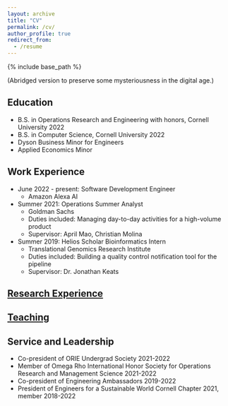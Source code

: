 ```yaml
---
layout: archive
title: "CV"
permalink: /cv/
author_profile: true
redirect_from:
  - /resume
---
```


{% include base_path %}

(Abridged version to preserve some mysteriousness in the digital age.)

## Education
* B.S. in Operations Research and Engineering with honors, Cornell University 2022
* B.S. in Computer Science, Cornell University 2022
* Dyson Business Minor for Engineers
* Applied Economics Minor


## Work Experience
* June 2022 - present: Software Development Engineer
  * Amazon Alexa AI
* Summer 2021: Operations Summer Analyst
  * Goldman Sachs
  * Duties included: Managing day-to-day activities for a high-volume product
  * Supervisor: April Mao, Christian Molina
* Summer 2019: Helios Scholar Bioinformatics Intern
  * Translational Genomics Research Institute
  * Duties included: Building a quality control notification tool for the pipeline
  * Supervisor: Dr. Jonathan Keats

## [Research Experience](https://ydoj.github.io/research/)
  
## [Teaching](https://ydoj.github.io/teaching/)
  
## Service and Leadership
* Co-president of ORIE Undergrad Society 2021-2022
* Member of Omega Rho International Honor Society for Operations Research and Management Science 2021-2022
* Co-president of Engineering Ambassadors 2019-2022
* President of Engineers for a Sustainable World Cornell Chapter 2021, member 2018-2022
